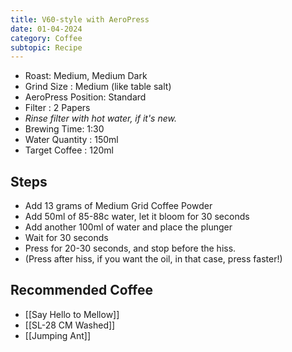 ```yaml
---
title: V60-style with AeroPress
date: 01-04-2024
category: Coffee
subtopic: Recipe
---
```

- Roast: Medium, Medium Dark 
- Grind Size :  Medium (like table salt)
- AeroPress Position: Standard 
- Filter : 2 Papers
- *Rinse filter with hot water, if it's new.* 
- Brewing Time: 1:30
- Water Quantity : 150ml
- Target Coffee : 120ml

## Steps 
- Add 13 grams of Medium Grid Coffee Powder
- Add 50ml of 85-88c water, let it bloom for 30 seconds
- Add another 100ml of water and place the plunger
- Wait for 30 seconds
- Press for 20-30 seconds, and stop before the hiss. 
- (Press after hiss, if you want the oil, in that case, press faster!)

## Recommended Coffee
- [[Say Hello to Mellow]]
- [[SL-28 CM Washed]]
- [[Jumping Ant]]
